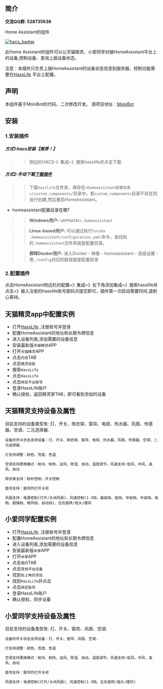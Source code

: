 ## 简介

**交流QQ群: 528735636**

Home Assistant的组件

[![hacs_badge](https://img.shields.io/badge/HACS-Custom-41BDF5.svg?style=for-the-badge)](https://github.com/hacs/integration)

此Home Assistant的组件可以让天猫精灵、小爱同学对接HomeAssistant平台上的设备,控制设备、查询上报设备状态。

注意：本插件只负责上报HomeAssistant的设备状态信息到服务器，控制功能需要在[HassLife](https://hass.blear.cn) 平台上配置。
## 声明

本组件基于MoloBot的代码，二次修改开发。
源项目地址：[MoloBot](https://github.com/haoctopus/molobot)

## 安装

### 1.安装插件

##### 方式1:hacs安装【推荐！】
>>侧边栏HACS-》集成=》搜索hasslife并点击下载

##### 方式2:手动下载[下载插件](https://gitee.com/blear/HassLife)
>>下载`hasslife`文件夹，保存在`<homeassistant配置目录>/custom_components/`目录中，若`custom_components`目录不存在则自行创建,然后重启HomeAssistant。
- homeassistant配置目录在哪?

>>**Windows用户:** `%APPDATA%\.homeassistant`

>>**Linux-based用户:** 可以通过执行`locate .homeassistant/configuration.yaml`命令，查找到的`.homeassistant`文件夹就是配置目录。

>>**群晖Docker用户:** 进入Docker - 映像 - homeassistant - 高级设置 - 卷, `/config`对应的路径就是配置目录


### 2.配置插件
点击HomeAssistant侧边栏的配置=》集成=》右下角添加集成=》搜索hasslife并点击=》输入注册的hasslife账号密码点提交即可，插件第一次启动需要时间,请耐心等待。


## 天猫精灵app中配置实例
* 打开[HassLife](https://hass.blear.cn) ,注册账号并登录
* 配置HomeAssistant的地址和长期令牌信息
* 进入设备列表,添加需要的设备信息
* 安装最新版`天猫精灵`APP
* 打开`天猫精灵`APP
* 点击`内容`TAB
* 点击`精灵技能`
* 搜索`HassLife`
* 点击`HassLife`
* 点击`绑定平台账号`
* 登录HassLife账户
* 确认授权，返回精灵家TAB，即可看到添加的设备

## 天猫精灵支持设备及属性

目前支持的设备类型有: 灯、开关、晾衣架、窗帘、电视、热水器、风扇、传感器、空调、二元选择器.

    设备的开关状态支持设备：灯、开关、晾衣架、窗帘、电视、热水器、风扇、传感器、空调、二元选择器.
    
    灯支持调整：颜色、亮度、色温
    
    空调支持更换模式：制冷、制热、送风、除湿、自动、温度调节。风速支持:低风、中风、高风、自动
    
	晾衣架支持：晾杆控制，开关控制
    
	窗帘支持：窗帘的打开关闭
    
	风扇支持：电源控制(打开/关闭风扇)、风速控制(1-3档，最高档、抵挡、中低档、中高档、高档、超强档、微风档、自动挡)、左右旋转/摇头/摆风

## 小爱同学配置实例
* 打开[HassLife](https://hass.blear.cn) ,注册账号并登录
* 配置HomeAssistant的地址和长期令牌信息
* 进入设备列表,添加需要的设备信息
* 安装最新版`米家`APP
* 打开`米家`APP
* 点击`我的`TAB
* 点击`其他平台设备`
* 找到`右上角的添加`
* 找到`HassLife`并点击
* 点击`绑定账号`
* 登录HassLife账户
* 确认授权，同步设备

## 小爱同学支持设备及属性

目前支持的设备类型有: 灯、开关、窗帘、风扇、空调.

    设备的开关状态支持设备：灯、开关、窗帘、风扇、空调.
    
	灯支持调整：颜色、亮度、色温
    
	空调支持更换模式：制冷、制热、送风、除湿、自动、温度调节。风速支持:低风、中风、高风、自动
    
	窗帘支持：窗帘的打开关闭
    
	风扇支持：电源控制(打开/关闭风扇)、风速控制(1-3档、左右旋转/摇头/摆风)
